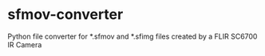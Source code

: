 # sfmov-converter
Python file converter for *.sfmov and *.sfimg files created by a FLIR SC6700 IR Camera
